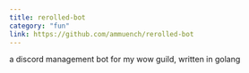 ```yaml
---
title: rerolled-bot
category: "fun"
link: https://github.com/ammuench/rerolled-bot
---
```


a discord management bot for my wow guild, written in golang
